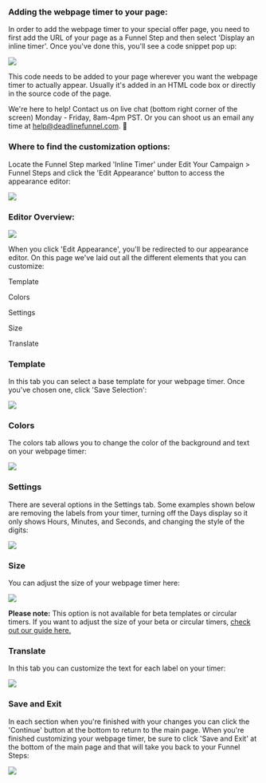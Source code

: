 ### Adding the webpage timer to your page:

In order to add the webpage timer to your special offer page, you need to
first add the URL of your page as a Funnel Step and then select 'Display an
inline timer'. Once you've done this, you'll see a code snippet pop up:

![](https://d33v4339jhl8k0.cloudfront.net/docs/assets/53974d6ce4b0c76107b109d1/images/5cb8c4d104286301e7538273/file-RGjtj3ILBP.png)

This code needs to be added to your page wherever you want the webpage timer
to actually appear. Usually it's added in an HTML code box or directly in the
source code of the page.

We're here to help! Contact us on live chat (bottom right corner of the
screen) Monday - Friday, 8am-4pm PST. Or you can shoot us an email any time at
help@deadlinefunnel.com. 🙂

### Where to find the customization options:

Locate the Funnel Step marked 'Inline Timer' under Edit Your Campaign > Funnel
Steps and click the 'Edit Appearance' button to access the appearance editor:

![](https://d33v4339jhl8k0.cloudfront.net/docs/assets/53974d6ce4b0c76107b109d1/images/5cb8b0de2c7d3a026fd3cbc4/file-RqYq4NoCW7.png)

###  Editor Overview:

![](https://d33v4339jhl8k0.cloudfront.net/docs/assets/53974d6ce4b0c76107b109d1/images/5cb8c4b304286301e7538270/file-BQjBoIvPOu.png)

When you click 'Edit Appearance', you'll be redirected to our appearance
editor. On this page we've laid out all the different elements that you can
customize:

Template

Colors

Settings

Size

Translate

###  Template

In this tab you can select a base template for your webpage timer. Once you've
chosen one, click 'Save Selection':

![](https://d33v4339jhl8k0.cloudfront.net/docs/assets/53974d6ce4b0c76107b109d1/images/5cb8c4df2c7d3a026fd3cd1f/file-ne2r9iKlOe.png)

###  Colors

The colors tab allows you to change the color of the background and text on
your webpage timer:

![](https://d33v4339jhl8k0.cloudfront.net/docs/assets/53974d6ce4b0c76107b109d1/images/5cb8c4ec04286301e7538275/file-ImnJrNNpzj.png)

###  Settings

There are several options in the Settings tab. Some examples shown below are
removing the labels from your timer, turning off the Days display so it only
shows Hours, Minutes, and Seconds, and changing the style of the digits:

![](https://d33v4339jhl8k0.cloudfront.net/docs/assets/53974d6ce4b0c76107b109d1/images/5cb8c50d04286301e753827b/file-GfssSlHKd0.png)

###  Size

You can adjust the size of your webpage timer here:

![](https://d33v4339jhl8k0.cloudfront.net/docs/assets/53974d6ce4b0c76107b109d1/images/5cb8b1ef2c7d3a026fd3cbd5/file-Xrv92efalm.png)

**Please note:** This option is not available for beta templates or circular
timers. If you want to adjust the size of your beta or circular timers, [check
out our guide here.](https://documentation.deadlinefunnel.com/article/460-how-to-adjust-and-control-the-size-of-an-inline-timer)[](https://documentation.deadlinefunnel.com/article/460-how-to-adjust-and-control-the-size-of-an-inline-timer)

###  Translate

In this tab you can customize the text for each label on your timer:

![](https://d33v4339jhl8k0.cloudfront.net/docs/assets/53974d6ce4b0c76107b109d1/images/5cb8c52904286301e753827e/file-z7OH823ZxX.png)

### Save and Exit

In each section when you're finished with your changes you can click the
'Continue' button at the bottom to return to the main page. When you're
finished customizing your webpage timer, be sure to click 'Save and Exit' at
the bottom of the main page and that will take you back to your Funnel Steps:

![](https://d33v4339jhl8k0.cloudfront.net/docs/assets/53974d6ce4b0c76107b109d1/images/5cb8c53804286301e7538280/file-75bjH1wEwv.png)

